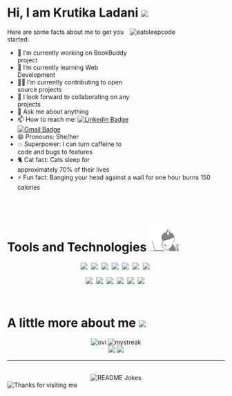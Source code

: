 # Hi, I am Krutika Ladani <img height=80px src=https://camo.githubusercontent.com/fb070d9f71a64edbafed08519130d75e7e0a0a69665d50d94ad095157f702e59/68747470733a2f2f6d656469612e67697068792e636f6d2f6d656469612f6d47634e6a736657416a593541455a4e77362f67697068792e676966>

<!--
**krutika-ladani/krutika-ladani** is a ✨ _special_ ✨ repository because its `README.md` (this file) appears on your GitHub profile.
-->
<img align="right" src="https://github.com/raghavk16/raghavk16/blob/master/giphy.webp" alt="eatsleepcode" width="220" height="310" />

Here are some facts about me to get you started:
 

<p style="min-width:200px">

- 🔭 I’m currently working on BookBuddy project
- 🌱 I’m currently learning Web Development
- 	:technologist: I’m currently contributing to open source projects
- 👯 I look forward to collaborating on any projects
- 💬 Ask me about anything
- 📫 How to reach me: [![Linkedin Badge](https://img.shields.io/badge/-LinkedIn-blue?style=flat-square&logo=Linkedin&logoColor=white&link=https://www.linkedin.com/in/krutika-ladani/)](https://www.linkedin.com/in/krutika-ladani/)
  [![Gmail Badge](https://img.shields.io/badge/-GMail-c14438?style=flat-square&logo=Gmail&logoColor=white&link=mailto:ladanikrutika@gmail.com)](mailto:ladanikrutika@gmail.com)
- 😄 Pronouns: She/her
- 💥 Superpower: I can turn caffeine to code and bugs to features
- 🐈 Cat fact: Cats sleep for approximately 70% of their lives
- ⚡ Fun fact: Banging your head against a wall for one hour burns 150 calories

<br>
 
# Tools and Technologies <img height=70px src="https://github.com/krutika-ladani/krutika-ladani/blob/master/cat-gray.gif">

<div align="center" >
 <img height=30px src="https://img.shields.io/badge/-C-0A6522?style=flat-square&logo=c">&nbsp;
 <img height=30px src="https://img.shields.io/badge/-Java-702963?style=flat-square&logo=java">&nbsp;
 <img height=30px src="https://img.shields.io/badge/-Python-FFFF00?style=flat-square&logo=Python">&nbsp;
 <img height=30px src="https://img.shields.io/badge/-JavaScript-1C2E4A?style=flat-square&logo=javascript">&nbsp;
 <img height=30px src="https://img.shields.io/badge/-HTML5-E34F26?style=flat-square&logo=html5&logoColor=white">&nbsp;
 <img height=30px src="https://img.shields.io/badge/-CSS3-008081?style=flat-square&logo=css3">&nbsp;
 <img height=30px src="https://img.shields.io/badge/-PHP-green?style=flat-square&logo=php">&nbsp; 
  
 <img height=30px src="https://img.shields.io/badge/-MySQL-f61491?style=flat-square&logo=mysql">&nbsp; 
 <img height=30px src="https://img.shields.io/badge/-Git-black?style=flat-square&logo=git">&nbsp;
 <img height=30px src="https://img.shields.io/badge/-GitHub-181717?style=flat-square&logo=github">&nbsp;
 <img height=30px src="https://img.shields.io/badge/-VSCode-blue?style=flat-square&logo=vscode">&nbsp;
 <img height=30px src="https://img.shields.io/badge/-Eclipse-orange?style=flat-square&logo=eclipse">&nbsp;
 <img height=30px src="https://img.shields.io/badge/-NetBeans-brown?style=flat-square&logo=netbeans">&nbsp;
 </div>
<br>

# A little more about me <img height=60px src="https://camo.githubusercontent.com/be37cdc8f930300096c506ad4574eaae977c48fbb2705cfcb92f4eeab8282c7a/68747470733a2f2f6d656469612e67697068792e636f6d2f6d656469612f56674344417a634b767352364f4d307557672f67697068792e676966">

<div align="center">
 <img height=170px src="https://github-readme-stats.vercel.app/api/top-langs?username=krutika-ladani&show_icons=true&locale=en&layout=compact&theme=chartreuse-dark" alt="ovi" />
 <img height=170px src="https://github-readme-streak-stats.herokuapp.com/?user=krutika-ladani&theme=chartreuse-dark" alt="mystreak"/>
 <br>
 <img height=155px src="https://github-readme-stats.vercel.app/api?username=krutika-ladani&count_private=true&show_icons=true&include_all_commits=true">
 <img height=155px src="https://github-profile-trophy.vercel.app/?username=krutika-ladani&theme=chartreuse-dark"/> 
 
</div>
<hr></hr>

<br>

<div align="center">
<img width=300px src="https://readme-jokes.vercel.app/api" alt="README Jokes">   <br>
 
</div>

<img height="120" alt="Thanks for visiting me" width="100%" src="https://raw.githubusercontent.com/BrunnerLivio/brunnerlivio/master/images/marquee.svg" />

